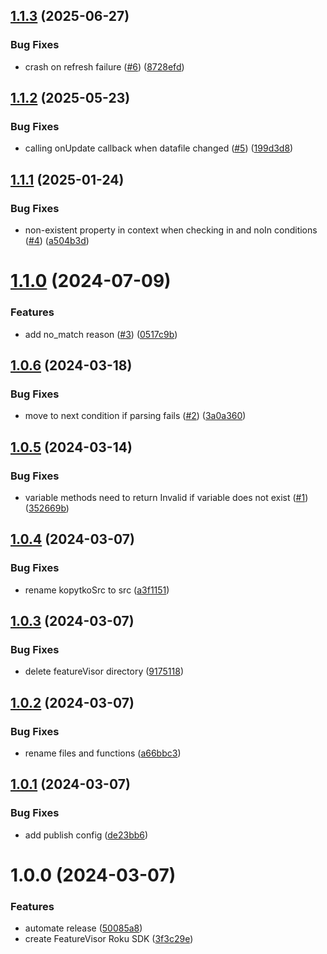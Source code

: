 ## [1.1.3](https://github.com/featurevisor/featurevisor-roku/compare/v1.1.2...v1.1.3) (2025-06-27)


### Bug Fixes

* crash on refresh failure ([#6](https://github.com/featurevisor/featurevisor-roku/issues/6)) ([8728efd](https://github.com/featurevisor/featurevisor-roku/commit/8728efd746860e9c561d00dd76e101443d13498f))

## [1.1.2](https://github.com/featurevisor/featurevisor-roku/compare/v1.1.1...v1.1.2) (2025-05-23)


### Bug Fixes

* calling onUpdate callback when datafile changed ([#5](https://github.com/featurevisor/featurevisor-roku/issues/5)) ([199d3d8](https://github.com/featurevisor/featurevisor-roku/commit/199d3d87e953ca3fd71f01bfcfc711843d451037))

## [1.1.1](https://github.com/featurevisor/featurevisor-roku/compare/v1.1.0...v1.1.1) (2025-01-24)


### Bug Fixes

* non-existent property in context when checking in and noIn conditions ([#4](https://github.com/featurevisor/featurevisor-roku/issues/4)) ([a504b3d](https://github.com/featurevisor/featurevisor-roku/commit/a504b3dbb73ce6376a5aaac712c1e90659238716))

# [1.1.0](https://github.com/featurevisor/featurevisor-roku/compare/v1.0.6...v1.1.0) (2024-07-09)


### Features

* add no_match reason ([#3](https://github.com/featurevisor/featurevisor-roku/issues/3)) ([0517c9b](https://github.com/featurevisor/featurevisor-roku/commit/0517c9bc92267b1d7fa1f981246ee2ddd7026fa7))

## [1.0.6](https://github.com/featurevisor/featurevisor-roku/compare/v1.0.5...v1.0.6) (2024-03-18)


### Bug Fixes

* move to next condition if parsing fails ([#2](https://github.com/featurevisor/featurevisor-roku/issues/2)) ([3a0a360](https://github.com/featurevisor/featurevisor-roku/commit/3a0a360d10d286396d102fb72b34c6519d5e5e7e))

## [1.0.5](https://github.com/featurevisor/featurevisor-roku/compare/v1.0.4...v1.0.5) (2024-03-14)


### Bug Fixes

* variable methods need to return Invalid if variable does not exist ([#1](https://github.com/featurevisor/featurevisor-roku/issues/1)) ([352669b](https://github.com/featurevisor/featurevisor-roku/commit/352669bd0b4fa60c0fc6e99c9ed81be3ae16a971))

## [1.0.4](https://github.com/featurevisor/featurevisor-roku/compare/v1.0.3...v1.0.4) (2024-03-07)


### Bug Fixes

* rename kopytkoSrc to src ([a3f1151](https://github.com/featurevisor/featurevisor-roku/commit/a3f1151339887a0222c1f43acefc8f5caf83a184))

## [1.0.3](https://github.com/featurevisor/featurevisor-roku/compare/v1.0.2...v1.0.3) (2024-03-07)


### Bug Fixes

* delete featureVisor directory ([9175118](https://github.com/featurevisor/featurevisor-roku/commit/9175118ef95bee0fa3862d96d3ee54f03fce0873))

## [1.0.2](https://github.com/featurevisor/featurevisor-roku/compare/v1.0.1...v1.0.2) (2024-03-07)


### Bug Fixes

* rename files and functions ([a66bbc3](https://github.com/featurevisor/featurevisor-roku/commit/a66bbc356a8c88538e7e2c5ad64575c1d5e83a3c))

## [1.0.1](https://github.com/featurevisor/featurevisor-roku/compare/v1.0.0...v1.0.1) (2024-03-07)


### Bug Fixes

* add publish config ([de23bb6](https://github.com/featurevisor/featurevisor-roku/commit/de23bb6cbf267f729fb07bb0e4b5a82183002639))

# 1.0.0 (2024-03-07)


### Features

* automate release ([50085a8](https://github.com/featurevisor/featurevisor-roku/commit/50085a84a2b42813954af673f6a1acc7a4dd3270))
* create FeatureVisor Roku SDK ([3f3c29e](https://github.com/featurevisor/featurevisor-roku/commit/3f3c29ee953699f3e310f8c3d89a4ea716968496))
